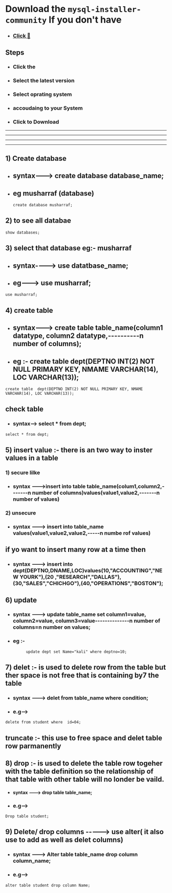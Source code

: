 # Download the `mysql-installer-community`  If you don't have
- ### [Click 🔗](https://dev.mysql.com/downloads/installer/)


## Steps 
- ### Click the
- ### Select the latest version
- ### Select oprating system
- ### accoudaing to your System 
- ### Click to Download




---
---
---
---
## 1) Create  database 
- ##     syntax---> create database database_name;
- ##     eg musharraf (database) 

  ```
  create database musharraf;
  ```

## 2) to see all databae 
```
show databases;
```

## 3) select that database eg:- musharraf
- ##     syntax----> use datatbase_name;
- ## eg---> use musharraf;
```
use musharraf;
```

## 4) create table 
- ##     syntax---> create table table_name(column1 datatype, column2 datatype,----------n number of columns);
- ##    eg :-  create table  dept(DEPTNO INT(2) NOT NULL PRIMARY KEY, NMAME VARCHAR(14), LOC VARCHAR(13));
```
create table  dept(DEPTNO INT(2) NOT NULL PRIMARY KEY, NMAME VARCHAR(14), LOC VARCHAR(13));
```

 
## check table
- ###  syntax--> select * from dept;
```
select * from dept;
```
      
     

## 5)  insert value :- there is an two way to inster values in a table 

###   1) secure lilke  
- ###    syntax --->insert into table table_name(colum1,column2,-------n number of columns)values(value1,value2,-------n number of values)

###       2) unsecure          
- ###    syntax ---> insert into table_name values(value1,value2,value2,-----n numbe rof values)

## if yo want to insert many row at a time then 
- ###    syntax --->  insert into dept(DEPTNO,DNAME,LOC)values(10,"ACCOUNTING","NEW YOURK"),(20 ,"RESEARCH","DALLAS"),(30,"SALES","CHICHGO"),(40,"OPERATIONS","BOSTON");



## 6) update 
- ###    syntax ---> update table_name set  column1=value, column2=value, column3=value--------------n number of columns=n number on values;
- ###    eg :-
```
         update dept set Name="kali" where deptno=10;
```


## 7) delet :-  is used to delete row from the table  but ther space is not free that is containing by7 the table 
- ###    syntax ---> delet from table_name where condition;
- ###   e.g-->
```
delete from student where  id=04;
```


## truncate :- this use to free space and delet table row parmanently


## 8) drop :- is used to delete the table row togeher with the table definition so the relationship of that table with other  table will no londer be vaild.
- ####    syntax ---> drop table table_name;
- ###    e.g-->  
```
Drop table student;
```
 
## 9) Delete/ drop columns -----> use alter( it also use to add as well as delet columns) 
- ###    syntax ---> Alter table table_name  drop column column_name;
- ###     e.g--> 
```
alter table student drop column Name;
```
